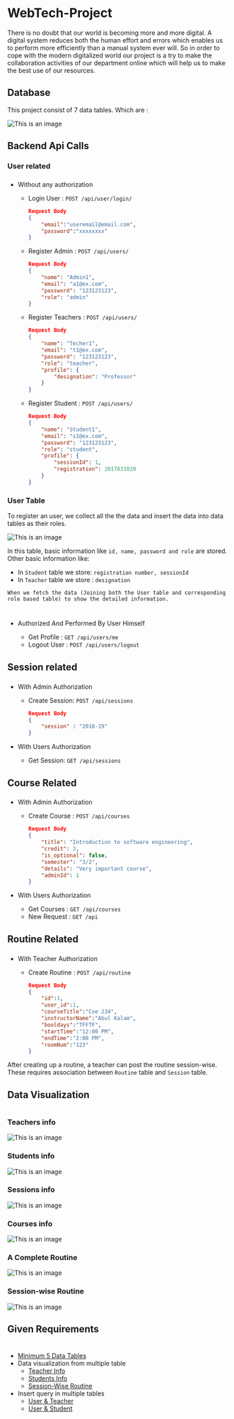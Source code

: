 # WebTech-Project

There is no doubt that our world is becoming more and more digital. A
digital system reduces both the human effort and errors which enables us to
perform more efficiently than a manual system ever will. So in order to cope
with the modern digitalized world our project is a try to make the collaboration
activities of our department online which will help us to make the best use of
our resources.

## Database

This project consist of 7 data tables. Which are :

![This is an image](./images/finalDB.png)

## Backend Api Calls

### User related

###

- Without any authorization

  - Login User : `POST /api/user/login/`

    ```json
    Request Body
    {
        "email":"useremail@email.com",
        "password":"xxxxxxxx"
    }
    ```

  - Register Admin : `POST /api/users/`

    ```json
    Request Body
    {
        "name": "Admin1",
        "email": "a1@ex.com",
        "password": "123123123",
        "role": "admin"
    }
    ```

  - Register Teachers : `POST /api/users/`

    ```json
    Request Body
    {
        "name": "Techer1",
        "email": "t1@ex.com",
        "password": "123123123",
        "role": "teacher",
        "profile": {
            "designation": "Professor"
        }
    }
    ```

  - Register Student : `POST /api/users/`

    ```json
    Request Body
    {
        "name": "Student1",
        "email": "s1@ex.com",
        "password": "123123123",
        "role": "student",
        "profile": {
            "sessionId": 1,
            "registration": 2017831020
        }
    }
    ```

### User Table

To register an user, we collect all the the data and insert the data into data tables as their roles.

![This is an image](./images/user_T.png)

In this table, basic information like `id, name, password and role` are stored. Other basic information like:

- In `Student` table we store: `registration number, sessionId`
- In `Teacher` table we store : `designation`

```
When we fetch the data (Joining both the User table and corresponding role based table) to show the detailed information.
```

#

- Authorized And Performed By User Himself

  - Get Profile : `GET /api/users/me`
  - Logout User : `POST /api/users/logout`

## Session related

###

- With Admin Authorization

  - Create Session: `POST /api/sessions`

    ```json
    Request Body
    {
        "session" : "2018-19"
    }
    ```

- With Users Authorization
  - Get Session: `GET /api/sessions`

## Course Related

###

- With Admin Authorization

  - Create Course : `POST /api/courses`

    ```json
    Request Body
    {
        "title": "Introduction to software engineering",
        "credit": 3,
        "is_optional": false,
        "semester": "3/2",
        "details": "Very important course",
        "adminId": 1
    }
    ```

- With Users Authorization
  - Get Courses : `GET /api/courses`
  - New Request : `GET /api`

## Routine Related

###

- With Teacher Authorization

  - Create Routine : `POST /api/routine`

    ```json
    Request Body
    {
        "id":1,
        "user_id":1,
        "courseTitle":"Cse 234",
        "instructorName":"Abul Kalam",
        "booldays":"TFFTF",
        "startTime":"12:00 PM",
        "endTime":"2:00 PM",
        "roomNum":"123"
    }
    ```

After creating up a routine, a teacher can post the routine session-wise. These requires association between `Routine` table and `Session` table.

## Data Visualization

#

### Teachers info

![This is an image](./images/T_L.png)

### Students info

![This is an image](./images/S_L.png)

### Sessions info

![This is an image](./images/Session.png)

### Courses info

![This is an image](./images/Courses.png)

### A Complete Routine

![This is an image](./images/ClassRoutine.png)

### Session-wise Routine

![This is an image](./images/addRoutine.png)

## Given Requirements

#

- [Minimum 5 Data Tables](#database)
- Data visualization from multiple table
  - [Teacher Info](#teachers-info)
  - [Students Info](#students-info)
  - [Session-Wise Routine](#session-wise-routine)
- Insert query in multiple tables
  - [User & Teacher](#user-table)
  - [User & Student](#user-table)
